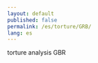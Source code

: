 ```yaml
---
layout: default
published: false
permalink: /es/torture/GRB/
lang: es
---
```


torture analysis GBR
